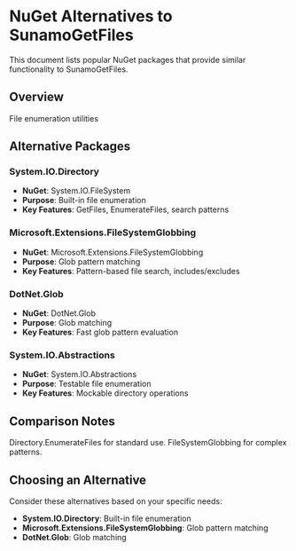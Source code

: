 # NuGet Alternatives to SunamoGetFiles

This document lists popular NuGet packages that provide similar functionality to SunamoGetFiles.

## Overview

File enumeration utilities

## Alternative Packages

### System.IO.Directory
- **NuGet**: System.IO.FileSystem
- **Purpose**: Built-in file enumeration
- **Key Features**: GetFiles, EnumerateFiles, search patterns

### Microsoft.Extensions.FileSystemGlobbing
- **NuGet**: Microsoft.Extensions.FileSystemGlobbing
- **Purpose**: Glob pattern matching
- **Key Features**: Pattern-based file search, includes/excludes

### DotNet.Glob
- **NuGet**: DotNet.Glob
- **Purpose**: Glob matching
- **Key Features**: Fast glob pattern evaluation

### System.IO.Abstractions
- **NuGet**: System.IO.Abstractions
- **Purpose**: Testable file enumeration
- **Key Features**: Mockable directory operations

## Comparison Notes

Directory.EnumerateFiles for standard use. FileSystemGlobbing for complex patterns.

## Choosing an Alternative

Consider these alternatives based on your specific needs:
- **System.IO.Directory**: Built-in file enumeration
- **Microsoft.Extensions.FileSystemGlobbing**: Glob pattern matching
- **DotNet.Glob**: Glob matching
